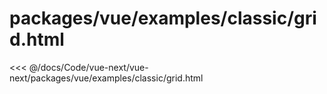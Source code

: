 # packages/vue/examples/classic/grid.html

<<< @/docs/Code/vue-next/vue-next/packages/vue/examples/classic/grid.html
